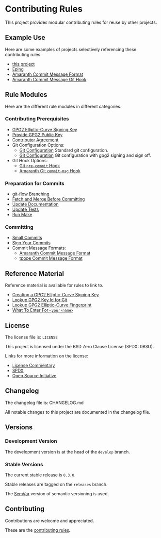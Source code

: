 # Contributing Rules

This project provides modular contributing rules for reuse by other projects.

## Example Use

Here are some examples of projects selectively referencing these
contributing rules.

- [this project][this-project]
- [Eping][eping]
- [Amaranth Commit Message Format][amaranth]
- [Amaranth Commit Message Git Hook][amaranth-hook]

[this-project]: <https://github.com/sean-hut/contributing-rules>
[eping]: <https://github.com/sean-hut/eping>
[amaranth]: <https://github.com/sean-hut/amaranth-commit-message-format>
[amaranth-hook]: <https://github.com/sean-hut/amaranth-commit-msg-hook>

## Rule Modules

Here are the different rule modules in different categories.

### Contributing Prerequisites

- [GPG2 Elliptic-Curve Signing Key][signing-key]
- [Provide GPG2 Public Key][public-key]
- [Contributor Agreement][agreement]
- Git Configuration Options:
    - [Git Configuration][git-config]
        Standard git configuration.
    - [Git Configuration][git-config-gpg-signoff]
        Git configuration with gpg2 signing and sign off.
- Git Hook Options:
    - [Git `pre-commit` Hook][pre-commit]
    - [Amaranth Git `commit-msg` Hook][commit-msg]

### Preparation for Commits

- [git-flow Branching][git-flow]
- [Fetch and Merge Before Committing][fetch-merge]
- [Update Documentation][docs]
- [Update Tests][tests]
- [Run Make][run-make]

### Committing

- [Small Commits][small-commits]
- [Sign Your Commits][sign-commits]
- Commit Message Formats:
    - [Amaranth Commit Message Format][amaranth]
    - [tpope Commit Message Format][tpope]

[signing-key]: <https://github.com/sean-hut/contributing-rules/blob/develop/rules/contributing-prerequisites/gpg2-eliptic-curve-signing-key.md>
[public-key]: <https://github.com/sean-hut/contributing-rules/blob/develop/rules/contributing-prerequisites/gpg2-public-key.md>
[agreement]: <https://github.com/sean-hut/contributing-rules/blob/develop/rules/contributing-prerequisites/contributor-agreement.md>
[git-config]: <https://github.com/sean-hut/contributing-rules/blob/develop/rules/contributing-prerequisites/git-configuration/git-configuration.md>
[git-config-gpg-signoff]: <https://github.com/sean-hut/contributing-rules/blob/develop/rules/contributing-prerequisites/git-configuration/git-configuration-gpg-signoff.md>
[pre-commit]: <https://github.com/sean-hut/contributing-rules/blob/develop/rules/contributing-prerequisites/git-hook/pre-commit.md>
[commit-msg]: <https://github.com/sean-hut/contributing-rules/blob/develop/rules/contributing-prerequisites/git-hook/commit-msg.md>

[git-flow]: <https://github.com/sean-hut/contributing-rules/blob/develop/rules/preparation-for-commits/git-flow-branching.md>
[fetch-merge]: <https://github.com/sean-hut/contributing-rules/blob/develop/rules/preparation-for-commits/fetch-and-merge-before-committing.md>
[docs]: <https://github.com/sean-hut/contributing-rules/blob/develop/rules/preparation-for-commits/update-documentation.md>
[tests]: <https://github.com/sean-hut/contributing-rules/blob/develop/rules/preparation-for-commits/update-tests.md>
[run-make]: <https://github.com/sean-hut/contributing-rules/blob/develop/rules/preparation-for-commits/run-make.md>

[small-commits]: <https://github.com/sean-hut/contributing-rules/blob/develop/rules/committing/small-commits.md>
[sign-commits]: <https://github.com/sean-hut/contributing-rules/blob/develop/rules/committing/sign-and-signoff-commits.md>
[amaranth]: <https://github.com/sean-hut/contributing-rules/blob/develop/rules/committing/commit-message-format/amaranth-commit-message-format.md>
[tpope]: <https://github.com/sean-hut/contributing-rules/blob/develop/rules/committing/commit-message-format/tpope-commit-message-format.md>

## Reference Material

Reference material is available for rules to link to.

- [Creating a GPG2 Elliptic-Curve Signing Key][create-key]
- [Lookup GPG2 Key Id for Git][key-id-for-git]
- [Lookup GPG2 Elliptic-Curve Fingerprint][fingerprint]
- [What To Enter For `<your-name>`][name]

[create-key]: <https://github.com/sean-hut/contributing-rules/blob/develop/reference/creating-gpg2-eliptic-curve-signing.md>
[key-id-for-git]: <https://github.com/sean-hut/contributing-rules/blob/develop/reference/gpg2-key-id-for-git.md>
[fingerprint]: <https://github.com/sean-hut/contributing-rules/blob/develop/reference/lookup-fingerprint.md>
[name]: <https://github.com/sean-hut/contributing-rules/blob/develop/reference/your-name-value.md>

## License

The license file is: `LICENSE`

This project is licensed under the BSD Zero Clause License (SPDX: 0BSD).

Links for more information on the license:

- [License Commentary][landley]
- [SPDX][spdx]
- [Open Source Initiative][osi]

[landley]: <https://web.archive.org/web/20200909121328/https://landley.net/toybox/license.html>
[spdx]: <https://web.archive.org/web/20200909121345/https://spdx.org/licenses/0BSD.html>
[osi]: <https://web.archive.org/web/20200923194052/https://opensource.org/licenses/0BSD>

## Changelog

The changelog file is: CHANGELOG.md

All notable changes to this project are documented in the changelog file.

## Versions

### Development Version

The development version is at the head of the `develop` branch.

### Stable Versions

The current stable release is `0.3.0`.

Stable releases are tagged on the `releases` branch.

The [SemVar][semvar] version of semantic versioning is used.

[semvar]: <https://web.archive.org/web/20201009135328/https://semver.org/>

## Contributing

Contributions are welcome and appreciated.

These are the [contributing rules][rules].

[rules]: <https://github.com/sean-hut/contributing-rules/tree/develop/CONTRIBUTING/CONTRIBUTING.md>
